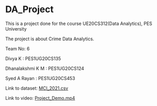 # DA_Project
This is a project done for the course UE20CS312(Data Analytics), PES University

The project is about Crime Data Analytics.

Team No: 6

Divya K          : PES1UG20CS135

Dhanalakshmi K M : PES1UG20CS124

Syed A Rayan     : PES1UG20CS453



Link to dataset: [MCI_2021.csv](https://drive.google.com/file/d/1p4E1nIN1F37Cs1epw7XH6q3zHZjvB8oN/view?usp=sharing)

Link to video: [Project_Demo.mp4](https://drive.google.com/file/d/1sCWwz1ffZpKruvfLSDhTP-d50Mc33ntV/view?usp=sharing)

